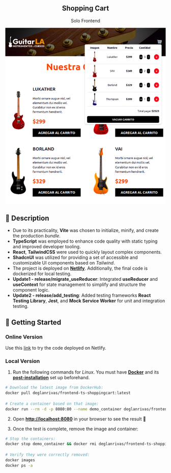 <div align="center">
  <h2>Shopping Cart</h2>
  <p>
    Solo Frontend
  </p>
  <img src="portada.png"></img>
</div>

## 📜 Description

- Due to its practicality, **Vite** was chosen to initialize, minify, and create the production *bundle*.
- **TypeScript** was employed to enhance code quality with static typing and improved developer tooling.
- **React**, **TailwindCSS** were used to quickly layout complex components.
- **ShadcnUI** was utilized for providing a set of accessible and customizable UI components based on *Tailwind*.
- The project is deployed on [**Netlify**](https://stunning-syrniki-3d3482.netlify.app/). Additionally, the final code is dockerized for local testing.
- **Update1 - release/migrate_useReducer**: Integrated **useReducer** and **useContext** for state management to simplify and structure the component logic.
- **Update2 - release/add_testing**: Added testing frameworks **React Testing Library**, **Jest**, and **Mock Service Worker** for unit and integration testing.

## 🚀 Getting Started

### **Online Version**

Use this [link](https://stunning-syrniki-3d3482.netlify.app/ "Test Demo") to try the code deployed on Netlify.


### **Local Version**
1. Run the following commands for *Linux*. You must have [**Docker**](https://docs.docker.com/engine/install/) and its [**post-installation**](https://docs.docker.com/engine/install/linux-postinstall/) set up beforehand.

```bash
# Download the latest image from DockerHub:
docker pull deglanrivas/frontend-ts-shoppingcart:latest

# Create a container based on that image:
docker run --rm -d -p 8080:80 --name demo_container deglanrivas/frontend-ts-shoppingcart:latest

```

2. Open [**http://localhost:8080**](http://localhost:8080/) in your browser to see the result 🚀

3. Once the test is complete, remove the image and container:
```bash
# Stop the containers:
docker stop demo_container && docker rmi deglanrivas/frontend-ts-shoppingcart:latest

# Verify they were correctly removed:
docker images
docker ps -a
```